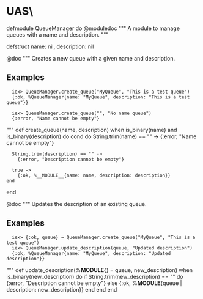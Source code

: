 # UAS\\


defmodule QueueManager do
  @moduledoc """
  A module to manage queues with a name and description.
  """

  defstruct name: nil, description: nil

  @doc """
  Creates a new queue with a given name and description.

  ## Examples

      iex> QueueManager.create_queue("MyQueue", "This is a test queue")
      {:ok, %QueueManager{name: "MyQueue", description: "This is a test queue"}}

      iex> QueueManager.create_queue("", "No name queue")
      {:error, "Name cannot be empty"}
  """
  def create_queue(name, description) when is_binary(name) and is_binary(description) do
    cond do
      String.trim(name) == "" ->
        {:error, "Name cannot be empty"}

      String.trim(description) == "" ->
        {:error, "Description cannot be empty"}

      true ->
        {:ok, %__MODULE__{name: name, description: description}}
    end
  end

  @doc """
  Updates the description of an existing queue.

  ## Examples

      iex> {:ok, queue} = QueueManager.create_queue("MyQueue", "This is a test queue")
      iex> QueueManager.update_description(queue, "Updated description")
      {:ok, %QueueManager{name: "MyQueue", description: "Updated description"}}

  """
  def update_description(%__MODULE__{} = queue, new_description) when is_binary(new_description) do
    if String.trim(new_description) == "" do
      {:error, "Description cannot be empty"}
    else
      {:ok, %__MODULE__{queue | description: new_description}}
    end
  end
end
